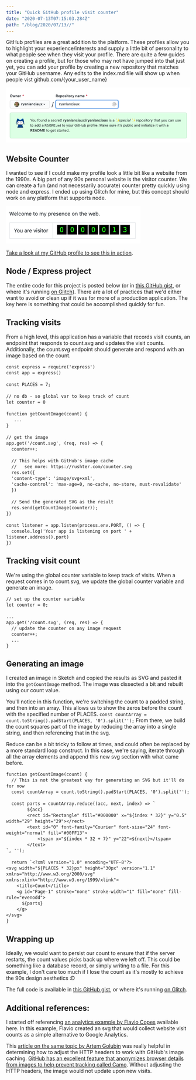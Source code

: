 ```yaml
---
title: "Quick GitHub profile visit counter"
date: "2020-07-13T07:15:03.284Z"
path: "/blog/2020/07/13//"
---
```


GitHub profiles are a great addition to the platform. These profiles allow you to highlight your experience/interests and supply a little bit of personality to what people see when they visit your profile. There are quite a few guides on creating a profile, but for those who may not have jumped into that just yet, you can add your profile by creating a new repository that matches your GitHub username. Any edits to the index.md file will show up when people vist github.com/{your_user_name}

![Create GitHub profile](./github_profile.png)

## Website Counter

I wanted to see if I could make my profile look a little bit like a website from the 1990s. A big part of any 90s personal website is the visitor counter. We can create a fun (and not necessarily accurate) counter pretty quickly using node and express. I ended up using Glitch for mine, but this concept should work on any platform that supports node. 

![Counter example](./counter.png)

[Take a look at my GitHub profile to see this in action](https://github.com/ryanlanciaux).

## Node / Express project

The entire code for this project is posted below (or in [this GitHub gist](https://gist.github.com/ryanlanciaux/3e29e75bd32efee9681c2ab85b99cc6f), or where it's running [on Glitch](https://glitch.com/edit/#!/ryan-lanciaux-counter?path=server.js%3A1%3A0)). There are a lot of practices that we'd either want to avoid or clean up if it was for more of a production application. The key here is something that could be accomplished quickly for fun.

## Tracking visits
From a high level, this application has a variable that records visit counts, an endpoint that responds to count.svg and updates the visit counts. Additionally, the count.svg endpoint should generate and respond with an image based on the count.

```
const express = require('express')
const app = express()

const PLACES = 7;

// no db - so global var to keep track of count
let counter = 0

function getCountImage(count) {
   ...
}

// get the image
app.get('/count.svg', (req, res) => {
  counter++;
  
  // This helps with GitHub's image cache 
  //   see more: https://rushter.com/counter.svg
  res.set({
  'content-type': 'image/svg+xml',
  'cache-control': 'max-age=0, no-cache, no-store, must-revalidate'
  })
  
  // Send the generated SVG as the result
  res.send(getCountImage(counter));
})

const listener = app.listen(process.env.PORT, () => {
  console.log('Your app is listening on port ' + listener.address().port)
})
```


## Tracking visit count 

We're using the global counter variable to keep track of visits. When a request comes in to count.svg, we update the global counter variable and generate an image. 

```
// set up the counter variable
let counter = 0;

...
app.get('/count.svg', (req, res) => {
  // update the counter on any image request
  counter++;
  ...
}
```

## Generating an image

I created an image in Sketch and copied the results as SVG and pasted it into the `getCountImage` method. The image was dissected a bit and rebuilt using our count value.

You'll notice in this function, we're switching the count to a padded string, and then into an array. This allows us to show the zeros before the count with the specified number of PLACES. `const countArray = count.toString().padStart(PLACES, '0').split('');` From there, we build the count squares part of the image by reducing the array into a single string, and then referencing that in the svg.

Reduce can be a bit tricky to follow at times, and could often be replaced by a more standard loop construct. In this case, we're saying, iterate through all the array elements and append this new svg section with what came before. 

```
function getCountImage(count) {
  // This is not the greatest way for generating an SVG but it'll do for now
  const countArray = count.toString().padStart(PLACES, '0').split('');

  const parts = countArray.reduce((acc, next, index) => `
        ${acc}
        <rect id="Rectangle" fill="#000000" x="${index * 32}" y="0.5" width="29" height="29"></rect>
        <text id="0" font-family="Courier" font-size="24" font-weight="normal" fill="#00FF13">
            <tspan x="${index * 32 + 7}" y="22">${next}</tspan>
        </text>
`, '');
  
  return `<?xml version="1.0" encoding="UTF-8"?>
<svg width="${PLACES * 32}px" height="30px" version="1.1" xmlns="http://www.w3.org/2000/svg" xmlns:xlink="http://www.w3.org/1999/xlink">
    <title>Count</title>
    <g id="Page-1" stroke="none" stroke-width="1" fill="none" fill-rule="evenodd">
      ${parts}
    </g>
</svg>
}
```

## Wrapping up

Ideally, we would want to persist our count to ensure that if the server restarts, the count values picks back up where we left off. 
This could be something like a database record, or simply writing to a file. For this example, I don't care too much if I lose the count as it's mostly to achieve the 90s design aesthetics :D 

The full code is available in [this GitHub gist](https://gist.github.com/ryanlanciaux/3e29e75bd32efee9681c2ab85b99cc6f), or where it's running [on Glitch](https://glitch.com/edit/#!/ryan-lanciaux-counter?path=server.js%3A1%3A0). 

## Additional references: 

I started off referencing [an analytics example by Flavio Copes](https://flaviocopes.com/count-visits-static-site/) available here. In this example, Flavio created an svg that would collect website visit counts as a simple alternative to Google Analytics.  

This [article on the same topic by Artem Golubin](https://rushter.com/blog/github-profile-markdown/) was really helpful in determining how to adjust the HTTP headers to work with GitHub's image caching. [GitHub has an excellent feature that anonymizes browser details from images to help prevent tracking called Camo](https://docs.github.com/en/github/authenticating-to-github/about-anonymized-image-urls). Without adjusting the HTTP headers, the image would not update upon new visits.

